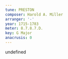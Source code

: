 ```yaml
---
tune: PRESTON
composer: Harold A. Miller
arranger: '-'
year: 1715-1783
meter: 8.7.8.7.D.
key: G Major
anacrusis: 0
---
```

undefined